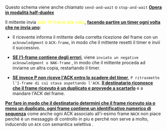 Questo schema viene anche chiamato `send-and-wait` o `stop-and-wait`
<b><u>Opera in modalità half-duplex</u></b>

Il mittente invia <span style=color:yellow>solo 1 I-frame alla volta</span>, <b><u>facendo partire un timer ogni volta che ne invia uno</u></b>: 

- Il ricevente informa il mittente della corretta ricezione del frame con un `acknowledgment` o `ACK-frame`, in modo che il mittente resetti il timer e invii il successivo.

- <b><u>SE l'I-frame contiene degli errori</u></b>, viene `inviato un negative acknowledgment o NAK-frame` , in modo che il mittente proceda ad inviarne un altra copia, restartando il timer.

- <b><u>SE invece P non riceve l'ACK entro lo scadere del timer</u></b>, `P ritrasmette l'I-frame di cui stava aspettando l'ACK`. <b><u>Il destinatario riconosce che il frame ricevuto è un duplicato e provvede a scartarlo</u></b> e a mandare l'ACK del frame.

<b><u>Per fare in modo che il destinatario determini che il frame ricevuto sia o meno un duplicato, ogni frame contiene un identificativo numerico di sequenza</u></b> come anche ogni ACK associato all'i-esimo frame
`NACK` non piace perché è un messaggio di controllo in piu e perché non serve a molto, inducendo un `ACK` con semantica selettiva .